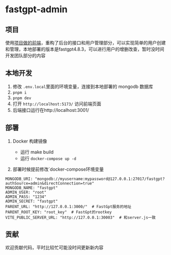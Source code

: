 # fastgpt-admin
## 项目

使用[项目做的前端](https://github.com/stakeswky/fastgpt-admin)，重构了后台的接口和用户管理部分，可以实现简单的用户创建和管理，本地部署的版本是fastgpt4.8.3，可以进行用户的增删改查，暂时没时间开发团队部分的内容

## 本地开发

1. 修改 `.env.local`里面的环境变量，连接到本地部署的 mongodb 数据库
2. `pnpm i`
3. `pnpm dev`
4. 打开 `http://localhost:5173/` 访问前端页面
5. 后端接口运行在http://localhost:3001/

## 部署

1. Docker 构建镜像
   - 运行 make build
   - 运行 `docker-compose up -d`


2. 部署时候提前修改`docker-compose环境变量

```
MONGODB_URI: "mongodb://myusername:mypassword@127.0.0.1:27017/fastgpt?authSource=admin&directConnection=true"
MONGODB_NAME: "fastgpt"
ADMIN_USER: "root"
ADMIN_PASS: "1234"
ADMIN_SECRET: "fastgpt"
PARENT_URL: "http://127.0.0.1:3000/"  # FastGpt服务的地址
PARENT_ROOT_KEY: "root_key"  # FastGpt的rootkey
VITE_PUBLIC_SERVER_URL: "http://127.0.0.1:30003"  # 和server.js一致
```

## 贡献

欢迎贡献代码，平时比较忙可能没时间更新新内容
